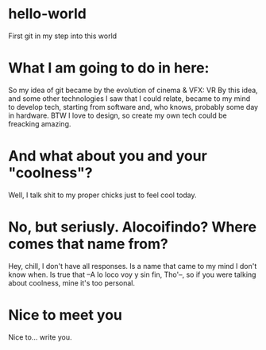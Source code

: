 # hello-world
First git in my step into this world

# What I am going to do in here:
So my idea of git became by the evolution of cinema & VFX: VR
By this idea, and some other technologies I saw that I could relate, became to my mind to develop tech, starting from software and, who knows, probably some day in hardware.
BTW I love to design, so create my own tech could be freacking amazing. 

# And what about you and your "coolness"?
Well, I talk shit to my proper chicks just to feel cool today. 

# No, but seriusly. Alocoifindo? Where comes that name from?
Hey, chill, I don't have all responses. Is a name that came to my mind I don't know when. Is true that –A lo loco voy y sin fin, Tho'–, so if you were talking about coolness, mine it's too personal.

# Nice to meet you
Nice to... write you.
